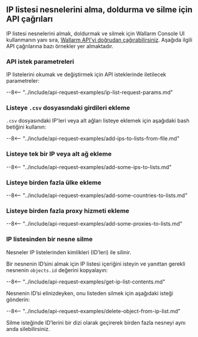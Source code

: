 [access-wallarm-api-docs]: ../../api/overview.md#your-own-client
[application-docs]:        ../settings/applications.md

## IP listesi nesnelerini alma, doldurma ve silme için API çağrıları

IP listesi nesnelerini almak, doldurmak ve silmek için Wallarm Console UI kullanmanın yanı sıra, [Wallarm API'yi doğrudan çağırabilirsiniz](../../api/overview.md). Aşağıda ilgili API çağrılarına bazı örnekler yer almaktadır.

### API istek parametreleri

IP listelerini okumak ve değiştirmek için API isteklerinde iletilecek parametreler:

--8<-- "../include/api-request-examples/ip-list-request-params.md"

### Listeye `.csv` dosyasındaki girdileri ekleme

`.csv` dosyasındaki IP'leri veya alt ağları listeye eklemek için aşağıdaki bash betiğini kullanın:

--8<-- "../include/api-request-examples/add-ips-to-lists-from-file.md"

### Listeye tek bir IP veya alt ağ ekleme

--8<-- "../include/api-request-examples/add-some-ips-to-lists.md"

### Listeye birden fazla ülke ekleme

--8<-- "../include/api-request-examples/add-some-countries-to-lists.md"

### Listeye birden fazla proxy hizmeti ekleme

--8<-- "../include/api-request-examples/add-some-proxies-to-lists.md"

### IP listesinden bir nesne silme

Nesneler IP listelerinden kimlikleri (ID’leri) ile silinir.

Bir nesnenin ID’sini almak için IP listesi içeriğini isteyin ve yanıttan gerekli nesnenin `objects.id` değerini kopyalayın:

--8<-- "../include/api-request-examples/get-ip-list-contents.md"

Nesnenin ID’si elinizdeyken, onu listeden silmek için aşağıdaki isteği gönderin:

--8<-- "../include/api-request-examples/delete-object-from-ip-list.md"

Silme isteğinde ID’lerini bir dizi olarak geçirerek birden fazla nesneyi aynı anda silebilirsiniz.